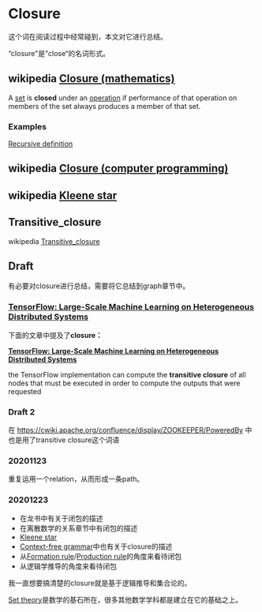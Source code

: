 # Closure

这个词在阅读过程中经常碰到，本文对它进行总结。

“closure"是”close“的名词形式。

## wikipedia [Closure (mathematics)](https://en.wikipedia.org/wiki/Closure_(mathematics))

A [set](https://en.wikipedia.org/wiki/Set_(mathematics)) is **closed** under an [operation](https://en.wikipedia.org/wiki/Operation_(mathematics)) if performance of that operation on members of the set always produces a member of that set. 

### Examples

[Recursive definition](https://en.wikipedia.org/wiki/Recursive_definition)

## wikipedia [Closure (computer programming)](https://en.wikipedia.org/wiki/Closure_(computer_programming))



## wikipedia [Kleene star](https://en.wikipedia.org/wiki/Kleene_star)



## Transitive_closure

wikipedia [Transitive_closure](https://en.wikipedia.org/wiki/Transitive_closure)



## Draft

有必要对closure进行总结，需要将它总结到graph章节中。

### [**TensorFlow: Large-Scale Machine Learning on Heterogeneous Distributed Systems**](http://download.tensorflow.org/paper/whitepaper2015.pdf) 

下面的文章中提及了**closure：**

[**TensorFlow: Large-Scale Machine Learning on Heterogeneous Distributed Systems**](http://download.tensorflow.org/paper/whitepaper2015.pdf) 

the TensorFlow implementation can compute the **transitive closure** of all nodes that must be executed in order to compute the outputs that were requested

### Draft 2

在 https://cwiki.apache.org/confluence/display/ZOOKEEPER/PoweredBy 中也是用了transitive closure这个词语



### 20201123

重复运用一个relation，从而形成一条path。



### 20201223

- 在龙书中有关于闭包的描述
- 在离散数学的关系章节中有闭包的描述
- [Kleene star](https://en.wikipedia.org/wiki/Kleene_star)
- [Context-free grammar](https://en.wikipedia.org/wiki/Context-free_grammar#Closure_properties)中也有关于closure的描述
- 从[Formation rule](https://en.wikipedia.org/wiki/Formation_rule)/[Production rule](https://en.wikipedia.org/wiki/Production_(computer_science))的角度来看待闭包
- 从逻辑学推导的角度来看待闭包

我一直想要搞清楚的closure就是基于逻辑推导和集合论的。

[Set theory](https://en.wikipedia.org/wiki/Set_theory)是数学的基石所在，很多其他数学学科都是建立在它的基础之上。